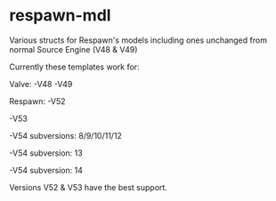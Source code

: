 # respawn-mdl
Various structs for Respawn's models including ones unchanged from normal Source Engine (V48 & V49)


Currently these templates work for:

Valve:
  -V48
  -V49

Respawn:
  -V52
  
  -V53
  
  -V54 subversions: 8/9/10/11/12
  
  -V54 subversion: 13
  
  -V54 subversion: 14
  


Versions V52 & V53 have the best support.
